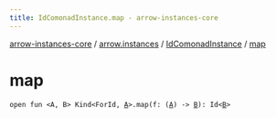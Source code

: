 ```yaml
---
title: IdComonadInstance.map - arrow-instances-core
---
```


[arrow-instances-core](../../index.html) / [arrow.instances](../index.html) / [IdComonadInstance](index.html) / [map](./map.html)

# map

`open fun <A, B> Kind<ForId, `[`A`](map.html#A)`>.map(f: (`[`A`](map.html#A)`) -> `[`B`](map.html#B)`): Id<`[`B`](map.html#B)`>`